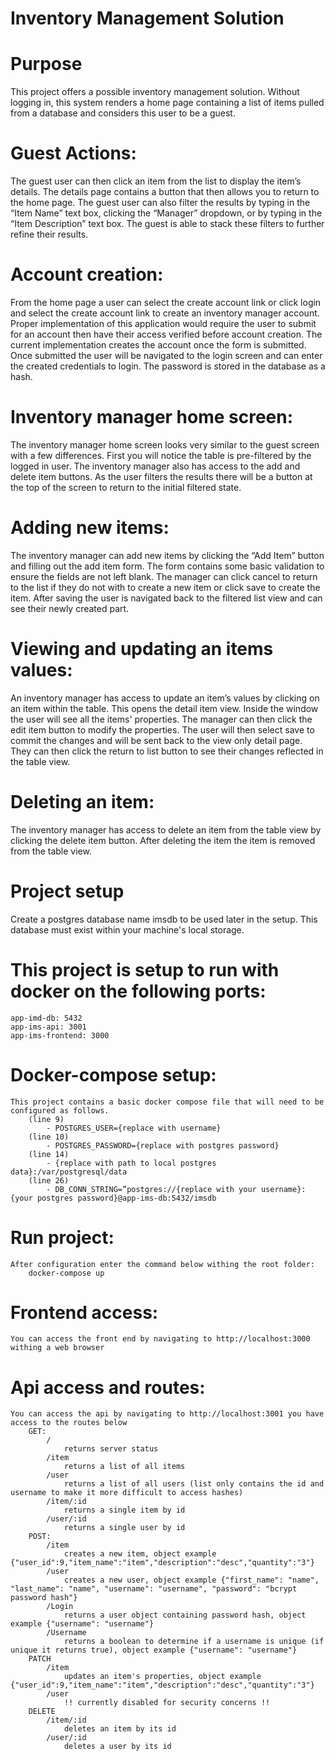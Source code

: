 # Inventory Management Solution

# Purpose
 This project offers a possible inventory management solution. Without logging in, this system renders a home page containing a list of items pulled from a database and considers this user to be a guest. 

# Guest Actions:
The guest user can then click an item from the list to display the item’s details. The details page contains a button that then allows you to return to the home page. The guest user can also filter the results by typing in the “Item Name” text box, clicking the “Manager” dropdown, or by typing in the “Item Description” text box. The guest is able to stack these filters to further refine their results.

# Account creation:
From the home page a user can select the create account link or click login and select the create account link to create an inventory manager account. Proper implementation of this application would require the user to submit for an account then have their access verified before account creation. The current implementation creates the account once the form is submitted. Once submitted the user will be navigated to the login screen and can enter the created credentials to login. The password is stored in the database as a hash.

# Inventory manager home screen:
The inventory manager home screen looks very similar to the guest screen with a few differences. First you will notice the table is pre-filtered by the logged in user. The inventory manager also has access to the add and delete item buttons. As the user filters the results there will be a button at the top of the screen to return to the initial filtered state.

# Adding new items:
The inventory manager can add new items by clicking the “Add Item” button and filling out the add item form. The form contains some basic validation to ensure the fields are not left blank. The manager can click cancel to return to the list if they do not with to create a new item or click save to create the item. After saving the user is navigated back to the filtered list view and can see their newly created part.

# Viewing and updating an items values:
An inventory manager has access to update an item’s values by clicking on an item within the table. This opens the detail item view. Inside the window the user will see all the items' properties. The manager can then click the edit item button to modify the properties. The user will then select save to commit the changes and will be sent back to the view only detail page. They can then click the return to list button to see their changes reflected in the table view.

# Deleting an item:
The inventory manager has access to delete an item from the table view by clicking the delete item button. After deleting the item the item is removed from the table view.

# Project setup
Create a postgres database name imsdb to be used later in the setup. This database must exist within your machine's local storage.

# This project is setup to run with docker on the following ports:
    app-imd-db: 5432 
    app-ims-api: 3001 
    app-ims-frontend: 3000

# Docker-compose setup:
    This project contains a basic docker compose file that will need to be configured as follows.
        (line 9)
            - POSTGRES_USER={replace with username}
        (line 10)
            - POSTGRES_PASSWORD={replace with postgres password}
        (line 14)
            - {replace with path to local postgres data}:/var/postgresql/data
        (line 26)
            - DB_CONN_STRING=”postgres://{replace with your username}:{your postgres password}@app-ims-db:5432/imsdb

# Run project:
    After configuration enter the command below withing the root folder:
        docker-compose up

# Frontend access:
    You can access the front end by navigating to http://localhost:3000 withing a web browser

# Api access and routes:
    You can access the api by navigating to http://localhost:3001 you have access to the routes below
        GET:
            /
                returns server status
            /item
                returns a list of all items
            /user
                returns a list of all users (list only contains the id and username to make it more difficult to access hashes)
            /item/:id
                returns a single item by id
            /user/:id
                returns a single user by id
        POST:
            /item
                creates a new item, object example {"user_id":9,"item_name":"item","description":"desc","quantity":"3"}
            /user
                creates a new user, object example {"first_name": "name", "last_name": "name", "username": "username", "password": "bcrypt password hash"}
            /Login
                returns a user object containing password hash, object example {"username": "username"}
            /Username
                returns a boolean to determine if a username is unique (if unique it returns true), object example {"username": "username"}
        PATCH
            /item
                updates an item's properties, object example {"user_id":9,"item_name":"item","description":"desc","quantity":"3"}
            /user
                !! currently disabled for security concerns !!
        DELETE
            /item/:id
                deletes an item by its id
            /user/:id
                deletes a user by its id

